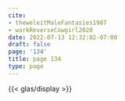 ```yaml
---
cite:
- theweleitMaleFantasies1987
- warkReverseCowgirl2020
date: 2022-07-13 12:32:02-07:00
draft: false
page: '134'
title: page 134
type: page
---
```


{{< glas/display >}}